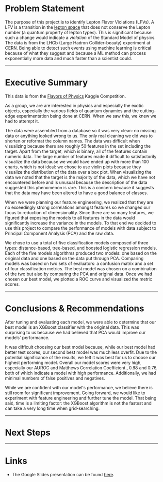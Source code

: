 # Problem Statement

The purpose of this project is to identify Lepton Flavor Violations (LFVs).  A LFV is a transition in the [lepton space](https://en.wikipedia.org/wiki/Subatomic_particle#/media/File:Standard_Model_of_Elementary_Particles.svg) that does not conserve the Lepton number (a quantum property of lepton types).  This is significant because such a change would indicate a _violation_ of the Standard Model of physics.  The data is from the LHCb (Large Hadron Collider-beauty) experiment at CERN.  Being able to detect such events using machine learning is critical because of what they suggest and because a ML method can process exponentially more data and much faster than a scientist could.

-------

# Executive Summary

This data is from the [Flavors of Physics](https://www.kaggle.com/c/flavours-of-physics-kernels-only/overview) Kaggle Competition.

As a group, we are are interested in physics and especially the exotic objects, especially the various fields of quantum dynamics and the cutting-edge experimentation being done at CERN.  When we saw this, we knew we had to attempt it.

The data were assembled from a database so it was very clean: no missing data or anything looked wrong to us.  The only real cleaning we did was to shorten or reformat the column names.  The data was difficult when visualizing because there are roughly 50 features in the set including the target.  Apart from the target, which is binary, all of the features contain numeric data.  The large number of features made it difficult to satisfactorily visualize the data because we would have ended up with more than 100 charts, which is not ideal: we chose to use violin plots because they visualize the distribution of the data over a box plot.  When visualizing the data we noted that the target is the majority of the data, which we have not encountered before and is unusual because the description of the data suggested this phenomenon is rare.  This is a concern because it suggests that the data may have been altered to have a good balance of classes.

When we were planning our feature engineering, we realized that they are no exceedingly strong correlations amongst features so we changed our focus to reduction of dimensionality.  Since there are so many features, we figured that exposing the models to all features in the data would significantly increase the variance in the models.  To that end we decided to use this project to compare the performance of models with data subject to Principal Component Analysis (PCA) and the raw data.

We chose to use a total of five classification models composed of three types: distance-based, tree-based, and boosted logistic regression models.  Each of the five models algorithms produced two models: one based on the original data and one based on the data put through PCA.  Comparing models was based on two sets of evaluators: a confusion matrix and a set of four classification metrics.  The best model was chosen on a combination of the two but also by comparing the PCA and original data.  Once we had chosen our best model, we plotted a ROC curve and visualized the metric scores.

-------

# Conclusions & Recommendations

After tuning and evaluating each model, we were able to determine that our best model is an XGBoost classifier with the original data.  This was surprising to us because we had believed that PCA would improve our models' performance.

It was difficult choosing our best model because, while our best model had better test scores, our second best model was much less overfit.  Due to the potential significance of the results, we felt it was best for us to choose our highest performing model.  Overall our model scores were very high, especially our AUROC and Matthews Correlation Coefficient , 0.88 and 0.76, both of which indicate a model with high performance.  Additionally, we had minimal numbers of false positives and negatives.

While we are confident with our model's performance, we believe there is still room for significant improvement.  Going forward, we would like to experiment with feature engineering and further tune the model.  That being said, time is a limiting factor: the XGBoost algorithm is not the fastest and can take a very long time when grid-searching.

-------

# Next Steps

-------

# Links

- The Google Slides presentation can be found [here]().

